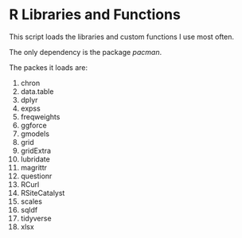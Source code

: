 # R Libraries and Functions
This script loads the libraries and custom functions I use most often.

The only dependency is the package _pacman_.

The packes it loads are:

1. chron
1. data.table
1. dplyr
1. expss
1. freqweights
1. ggforce
1. gmodels
1. grid
1. gridExtra
1. lubridate
1. magrittr
1. questionr
1. RCurl
1. RSiteCatalyst
1. scales
1. sqldf
1. tidyverse
1. xlsx
